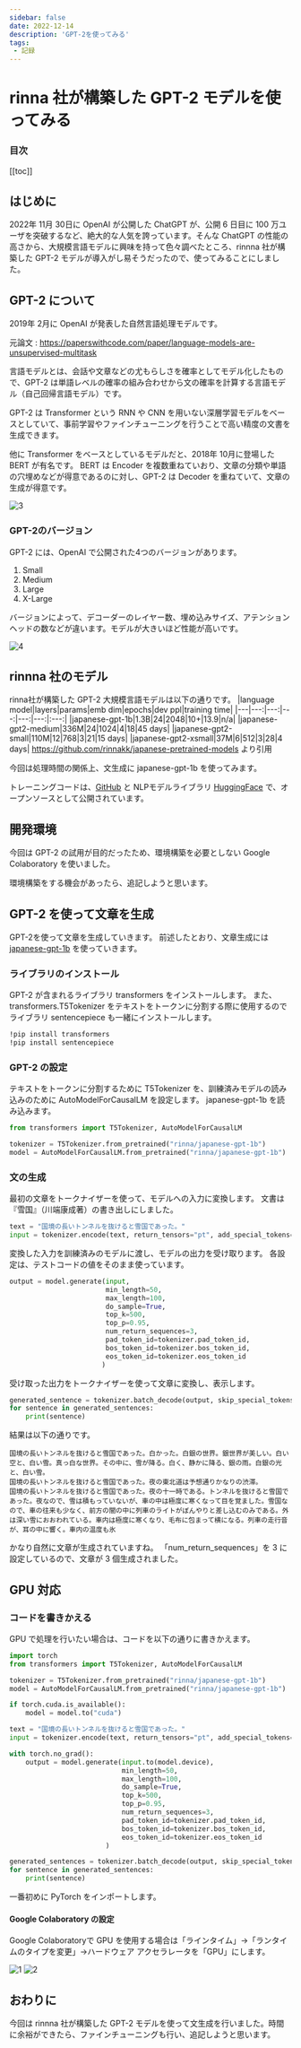 ```yaml
---
sidebar: false
date: 2022-12-14
description: 'GPT-2を使ってみる'
tags:
 - 記録
---
```

# rinna 社が構築した GPT-2 モデルを使ってみる
### 目次
[[toc]]

## はじめに
2022年 11月 30日に OpenAI が公開した ChatGPT が、公開 6 日目に 100 万ユーザを突破するなど、絶大的な人気を誇っています。そんな ChatGPT の性能の高さから、大規模言語モデルに興味を持って色々調べたところ、rinnna 社が構築した GPT-2 モデルが導入がし易そうだったので、使ってみることにしました。

## GPT-2 について
2019年 2月に OpenAI が発表した自然言語処理モデルです。

元論文 : https://paperswithcode.com/paper/language-models-are-unsupervised-multitask

言語モデルとは、会話や文章などの尤もらしさを確率としてモデル化したもので、GPT-2 は単語レベルの確率の組み合わせから文の確率を計算する言語モデル（自己回帰言語モデル）です。

GPT-2 は Transformer という RNN や CNN を用いない深層学習モデルをベースとしていて、事前学習やファインチューニングを行うことで高い精度の文書を生成できます。

他に Transformer をベースとしているモデルだと、2018年 10月に登場した BERT が有名です。 
BERT は Encoder を複数重ねていおり、文章の分類や単語の穴埋めなどが得意であるのに対し、GPT-2 は Decoder を重ねていて、文章の生成が得意です。

![3](../.vuepress/public/imgs/articles/GPT-2/3.png)

### GPT-2のバージョン
GPT-2 には、OpenAI で公開された4つのバージョンがあります。
1. Small
1. Medium
1. Large
1. X-Large

バージョンによって、デコーダーのレイヤー数、埋め込みサイズ、アテンションヘッドの数などが違います。モデルが大きいほど性能が高いです。

![4](../.vuepress/public/imgs/articles/GPT-2/4.png)


## rinnna 社のモデル
rinna社が構築した GPT-2 大規模言語モデルは以下の通りです。
|language model|layers|params|emb dim|epochs|dev ppl|training time|
|---|---:|---:|---:|---:|---:|:---:|
|japanese-gpt-1b|1.3B|24|2048|10+|13.9|n/a|
|japanese-gpt2-medium|336M|24|1024|4|18|45 days|
|japanese-gpt2-small|110M|12|768|3|21|15 days|
|japanese-gpt2-xsmall|37M|6|512|3|28|4 days|
https://github.com/rinnakk/japanese-pretrained-models より引用

今回は処理時間の関係上、文生成に japanese-gpt-1b を使ってみます。

トレーニングコードは、[GitHub](https://github.com/rinnakk/japanese-gpt2) と NLPモデルライブラリ [HuggingFace](https://huggingface.co/rinna) で、オープンソースとして公開されています。


## 開発環境
今回は GPT-2 の試用が目的だったため、環境構築を必要としない Google Colaboratory を使いました。

環境構築をする機会があったら、追記しようと思います。

## GPT-2 を使って文章を生成
GPT-2を使って文章を生成していきます。
前述したとおり、文章生成には [japanese-gpt-1b](https://huggingface.co/rinna/japanese-gpt-1b) を使っていきます。

### ライブラリのインストール
GPT-2 が含まれるライブラリ transformers をインストールします。
また、transformers.T5Tokenizer をテキストをトークンに分割する際に使用するのでライブラリ sentencepiece も一緒にインストールします。

```bash
!pip install transformers
!pip install sentencepiece
```

### GPT-2 の設定
テキストをトークンに分割するために T5Tokenizer を、訓練済みモデルの読み込みのために AutoModelForCausalLM を設定します。
japanese-gpt-1b を読み込みます。

```py
from transformers import T5Tokenizer, AutoModelForCausalLM

tokenizer = T5Tokenizer.from_pretrained("rinna/japanese-gpt-1b")
model = AutoModelForCausalLM.from_pretrained("rinna/japanese-gpt-1b")
```
### 文の生成
最初の文章をトークナイザーを使って、モデルへの入力に変換します。
文書は『雪国』（川端康成著）の書き出しにしました。
```py
text = "国境の長いトンネルを抜けると雪国であった。"
input = tokenizer.encode(text, return_tensors="pt", add_special_tokens=False)
```
変換した入力を訓練済みのモデルに渡し、モデルの出力を受け取ります。
各設定は、テストコードの値をそのまま使っています。
```py
output = model.generate(input,
                        min_length=50,
                        max_length=100,
                        do_sample=True,
                        top_k=500,
                        top_p=0.95,
                        num_return_sequences=3,
                        pad_token_id=tokenizer.pad_token_id,
                        bos_token_id=tokenizer.bos_token_id,
                        eos_token_id=tokenizer.eos_token_id
                       )
```
受け取った出力をトークナイザーを使って文章に変換し、表示します。
```py
generated_sentence = tokenizer.batch_decode(output, skip_special_tokens=True)
for sentence in generated_sentences:
    print(sentence)
```
結果は以下の通りです。
```
国境の長いトンネルを抜けると雪国であった。白かった。白銀の世界。銀世界が美しい。白い空と、白い雪。真っ白な世界。その中に、雪が降る。白く、静かに降る、銀の雨。白銀の光と、白い雪。
国境の長いトンネルを抜けると雪国であった。夜の東北道は予想通りかなりの渋滞。
国境の長いトンネルを抜けると雪国であった。夜の十一時である。トンネルを抜けると雪国であった。夜なので、雪は積もっていないが、車の中は極度に寒くなって目を覚ました。雪国なので、車の往来も少なく、前方の闇の中に列車のライトがぼんやりと差し込むのみである。外は深い雪におおわれている。車内は極度に寒くなり、毛布に包まって横になる。列車の走行音が、耳の中に響く。車内の温度も氷
```
かなり自然に文章が生成されていますね。
「num_return_sequences」を 3 に設定しているので、文章が 3 個生成されました。

## GPU 対応
### コードを書きかえる
GPU で処理を行いたい場合は、コードを以下の通りに書きかえます。
```python
import torch
from transformers import T5Tokenizer, AutoModelForCausalLM

tokenizer = T5Tokenizer.from_pretrained("rinna/japanese-gpt-1b")
model = AutoModelForCausalLM.from_pretrained("rinna/japanese-gpt-1b")

if torch.cuda.is_available():
    model = model.to("cuda")

text = "国境の長いトンネルを抜けると雪国であった。"
input = tokenizer.encode(text, return_tensors="pt", add_special_tokens=False)

with torch.no_grad():
    output = model.generate(input.to(model.device),
                            min_length=50,
                            max_length=100,
                            do_sample=True,
                            top_k=500,
                            top_p=0.95,
                            num_return_sequences=3,
                            pad_token_id=tokenizer.pad_token_id,
                            bos_token_id=tokenizer.bos_token_id,
                            eos_token_id=tokenizer.eos_token_id
                        )

generated_sentences = tokenizer.batch_decode(output, skip_special_tokens=True)
for sentence in generated_sentences:
    print(sentence)
```
一番初めに PyTorch をインポートします。
#### Google Colaboratory の設定
Google Colaboratoryで GPU を使用する場合は「ラインタイム」→「ランタイムのタイプを変更」→ハードウェア アクセラレータを「GPU」にします。

![1](../.vuepress/public/imgs/articles/GPT-2/1.png)
![2](../.vuepress/public/imgs/articles/GPT-2/2.png)

## おわりに
今回は rinnna 社が構築した GPT-2 モデルを使って文生成を行いました。時間に余裕ができたら、ファインチューニングも行い、追記しようと思います。